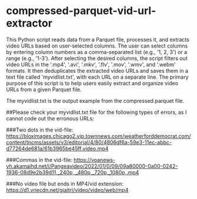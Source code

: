 # compressed-parquet-vid-url-extractor

This Python script reads data from a Parquet file, processes it, and extracts video URLs based on user-selected columns. The user can select columns by entering column numbers as a comma-separated list (e.g., '1, 2, 3') or a range (e.g., '1-3'). After selecting the desired columns, the script filters out video URLs in the '.mp4', '.avi', '.mkv', '.flv', '.mov', '.wmv', and '.webm' formats. It then deduplicates the extracted video URLs and saves them in a text file called 'myvidlist.txt', with each URL on a separate line. The primary purpose of this script is to help users easily extract and organize video URLs from a given Parquet file.

The myvidlist.txt is the output example from the compressed.parquet file.

##Please check your myvidlist.txt file for the following types of errors, as I cannot code out the erronous URLs:

###Two dots in the vid-file:
https://bloximages.chicago2.vip.townnews.com/weatherforddemocrat.com/content/tncms/assets/v3/editorial/4/80/4806df6a-59e3-11ec-abbc-d77264de681a/61b3965be45ff.video.mp4

###Commas in the vid-file:
https://voanews-vh.akamaihd.net/i/Pangeavideo/2022/01/0/09/09a80000-0a00-0242-1936-08d9e2b39d11,_240p,,_480p,_720p,_1080p,.mp4

###No video file but ends in MP4/vid extension:
https://d1.vnecdn.net/giaitri/video/video/web/mp4
